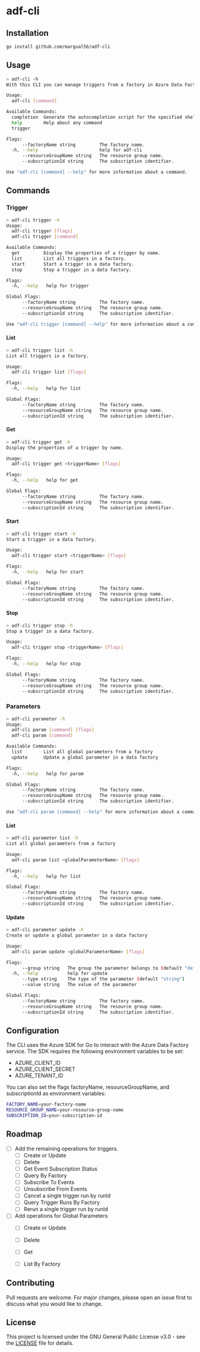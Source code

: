 # adf-cli

## Installation

```bash
go install github.com/margual56/adf-cli
```

## Usage
```bash
> adf-cli -h
With this CLI you can manage triggers from a factory in Azure Data Factory. More features will be added in the future.

Usage:
  adf-cli [command]

Available Commands:
  completion  Generate the autocompletion script for the specified shell
  help        Help about any command
  trigger

Flags:
      --factoryName string         The factory name.
  -h, --help                       help for adf-cli
      --resourceGroupName string   The resource group name.
      --subscriptionId string      The subscription identifier.

Use "adf-cli [command] --help" for more information about a command.
```

## Commands

### Trigger

```bash
> adf-cli trigger -h
Usage:
  adf-cli trigger [flags]
  adf-cli trigger [command]

Available Commands:
  get         Display the properties of a trigger by name.
  list        List all triggers in a factory.
  start       Start a trigger in a data factory.
  stop        Stop a trigger in a data factory.

Flags:
  -h, --help   help for trigger

Global Flags:
      --factoryName string         The factory name.
      --resourceGroupName string   The resource group name.
      --subscriptionId string      The subscription identifier.

Use "adf-cli trigger [command] --help" for more information about a command.
```

#### List

```bash
> adf-cli trigger list -h
List all triggers in a factory.

Usage:
  adf-cli trigger list [flags]

Flags:
  -h, --help   help for list

Global Flags:
      --factoryName string         The factory name.
      --resourceGroupName string   The resource group name.
      --subscriptionId string      The subscription identifier.
```

#### Get

```bash
> adf-cli trigger get -h
Display the properties of a trigger by name.

Usage:
  adf-cli trigger get <triggerName> [flags]

Flags:
  -h, --help   help for get

Global Flags:
      --factoryName string         The factory name.
      --resourceGroupName string   The resource group name.
      --subscriptionId string      The subscription identifier.
```

#### Start

```bash
> adf-cli trigger start -h
Start a trigger in a data factory.

Usage:
  adf-cli trigger start <triggerName> [flags]

Flags:
  -h, --help   help for start

Global Flags:
      --factoryName string         The factory name.
      --resourceGroupName string   The resource group name.
      --subscriptionId string      The subscription identifier.
```

#### Stop

```bash
> adf-cli trigger stop -h
Stop a trigger in a data factory.

Usage:
  adf-cli trigger stop <triggerName> [flags]

Flags:
  -h, --help   help for stop

Global Flags:
      --factoryName string         The factory name.
      --resourceGroupName string   The resource group name.
      --subscriptionId string      The subscription identifier.
```

### Parameters

```bash
> adf-cli parameter -h
Usage:
  adf-cli param [command] [flags]
  adf-cli param [command]

Available Commands:
  list        List all global parameters from a factory
  update      Update a global parameter in a data factory

Flags:
  -h, --help   help for param

Global Flags:
      --factoryName string         The factory name.
      --resourceGroupName string   The resource group name.
      --subscriptionId string      The subscription identifier.

Use "adf-cli param [command] --help" for more information about a command.
```

#### List

```bash
> adf-cli parameter list -h
List all global parameters from a factory

Usage:
  adf-cli param list <globalParameterName> [flags]

Flags:
  -h, --help   help for list

Global Flags:
      --factoryName string         The factory name.
      --resourceGroupName string   The resource group name.
      --subscriptionId string      The subscription identifier.
```

#### Update

```bash
> adf-cli parameter update -h
Create or update a global parameter in a data factory

Usage:
  adf-cli param update <globalParameterName> [flags]

Flags:
      --group string   The group the parameter belongs to (default "default")
  -h, --help           help for update
      --type string    The type of the parameter (default "string")
      --value string   The value of the parameter

Global Flags:
      --factoryName string         The factory name.
      --resourceGroupName string   The resource group name.
      --subscriptionId string      The subscription identifier.
```


## Configuration

The CLI uses the Azure SDK for Go to interact with the Azure Data Factory service. The SDK requires the following environment variables to be set:

- AZURE_CLIENT_ID
- AZURE_CLIENT_SECRET
- AZURE_TENANT_ID


You can also set the flags factoryName, resourceGroupName, and subscriptionId as environment variables:
```bash
FACTORY_NAME=your-factory-name
RESOURCE_GROUP_NAME=your-resource-group-name
SUBSCRIPTION_ID=your-subscription-id
```

## Roadmap

- [ ] Add the remaining operations for triggers.
  - [ ] Create or Update
  - [ ] Delete
  - [ ] Get Event Subscription Status
  - [ ] Query By Factory
  - [ ] Subscribe To Events
  - [ ] Unsubscribe From Events
  - [ ] Cancel a single trigger run by runId
  - [ ] Query Trigger Runs By Factory
  - [ ] Rerun a single trigger run by runId
- [ ] Add operations for Global Parameters
  - [ ] Create or Update
  - [ ] Delete
  - [ ] Get
  - [ ] List By Factory


## Contributing

Pull requests are welcome. For major changes, please open an issue first to discuss what you would like to change.

## License

This project is licensed under the GNU General Public License v3.0 - see the [LICENSE](LICENSE) file for details.

